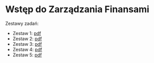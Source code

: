 # Wstęp do Zarządzania Finansami

Zestawy zadań:

* Zestaw 1: [pdf](https://github.com/ritabo/WdZF/blob/main/Zestaw_1___kapitalizacja.pdf)
* Zestaw 2: [pdf](https://github.com/ritabo/WdZF/blob/main/Zestaw_2___renty.pdf)
* Zestaw 3: [pdf](https://github.com/ritabo/WdZF/blob/main/Zestaw_3___strumien_platnosci_stopy.pdf)
* Zestaw 4: [pdf](https://github.com/ritabo/WdZF/blob/main/Zestaw_4___obligacje_i_teoria_portfela.pdf)
* Zestaw 5: [pdf](https://github.com/ritabo/WdZF/blob/main/Zestaw_5___Kontrakty_terminowe.pdf)
